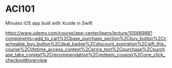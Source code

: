 # ACI101
Minutes iOS app built with Xcode in Swift


https://www.udemy.com/course/app-center/learn/lecture/10566988?components=add_to_cart%2Cbase_purchase_section%2Cbuy_button%2Ccacheable_buy_button%2Cdeal_badge%2Cdiscount_expiration%2Cgift_this_course%2Clifetime_access_context%2Cprice_text%2Cpurchase%2Cpurchase_tabs_context%2Crecommendation%2Credeem_coupon%2Cone_click_checkout#overview
